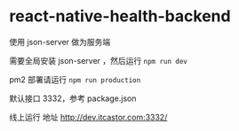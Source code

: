 # react-native-health-backend

使用 json-server 做为服务端

需要全局安装 json-server ，然后运行 `npm run dev`

pm2 部署请运行 `npm run production`

默认接口 3332，参考 package.json

线上运行 地址 http://dev.itcastor.com:3332/